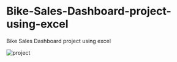 # Bike-Sales-Dashboard-project-using-excel
Bike Sales Dashboard project using excel

![project](https://github.com/user-attachments/assets/743e3a59-632e-4df2-8a80-799a98010671)
